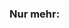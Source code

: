 <h3>Nur mehr:</h3>
<h4 id="demo" style="text-align:center"></h4>
                                                                                  



